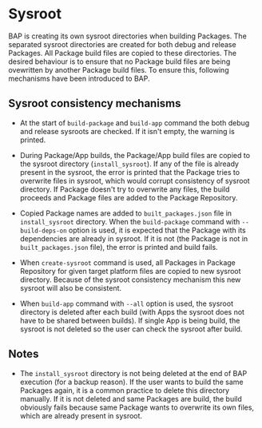 # Sysroot

BAP is creating its own sysroot directories when building Packages. The separated sysroot
directories are created for both debug and release Packages. All Package build files are copied to
these directories. The desired behaviour is to ensure that no Package build files are being
ovewritten by another Package build files. To ensure this, following mechanisms have been
introduced to BAP.

## Sysroot consistency mechanisms

- At the start of `build-package` and `build-app` command the both debug and release sysroots are
checked. If it isn't empty, the warning is printed.

- During Package/App builds, the Package/App build files are copied to the sysroot directory
(`install_sysroot`). If any of the file is already present in the sysroot, the error is printed
that the Package tries to overwrite files in sysroot, which would corrupt consistency of sysroot
directory. If Package doesn't try to overwrite any files, the build proceeds and Package files are
added to the Package Repository.

- Copied Package names are added to `built_packages.json` file in `install_sysroot` directory. When
the `build-package` command with `--build-deps-on` option is used, it is expected that the Package
with its dependencies are already in sysroot. If it is not (the Package is not in `built_packages.json` file), the error is printed and build fails.

- When `create-sysroot` command is used, all Packages in Package Repository for given target platform
files are copied to new sysroot directory. Because of the sysroot consistency mechanism this new
sysroot will also be consistent.

- When `build-app` command with `--all` option is used, the sysroot directory is deleted after each
build (with Apps the sysroot does not have to be shared between builds). If single App is being
build, the sysroot is not deleted so the user can check the sysroot after build.

## Notes

- The `install_sysroot` directory is not being deleted at the end of BAP execution (for a backup
reason). If the user wants to build the same Packages again, it is a common practice to delete this
directory manually. If it is not deleted and same Packages are build, the build obviously fails
because same Package wants to overwrite its own files, which are already present in sysroot.
